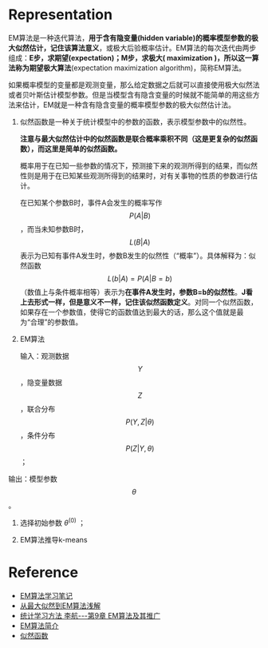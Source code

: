 # Representation
EM算法是一种迭代算法，**用于含有隐变量(hidden variable)的概率模型参数的极大似然估计，记住该算法意义**，或极大后验概率估计。EM算法的每次迭代由两步组成：**E步，求期望(expectation)；M步，求极大( maximization )，所以这一算法称为期望极大算法**(expectation maximization algorithm)，简称EM算法。 

如果概率模型的变量都是观测变量，那么给定数据之后就可以直接使用极大似然法或者贝叶斯估计模型参数。但是当模型含有隐含变量的时候就不能简单的用这些方法来估计，EM就是一种含有隐含变量的概率模型参数的极大似然估计法。

1. 似然函数是一种关于统计模型中的参数的函数，表示模型参数中的似然性。

    **注意与最大似然估计中的似然函数是联合概率乘积不同（这是更复杂的似然函数），而这里是简单的似然函数。**

    概率用于在已知一些参数的情况下，预测接下来的观测所得到的结果，而似然性则是用于在已知某些观测所得到的结果时，对有关事物的性质的参数进行估计。

    在已知某个参数B时，事件A会发生的概率写作$$P(A|B)$$，而当未知参数B时，$$L(B|A)$$表示为已知有事件A发生时，参数B发生的似然性（“概率”）。具体解释为：似然函数$$L(b|A)=P(A|B=b)$$（数值上与条件概率相等）表示为**在事件A发生时，参数B=b的似然性**。**J看上去形式一样，但是意义不一样，记住该似然函数定义**。对同一个似然函数，如果存在一个参数值，使得它的函数值达到最大的话，那么这个值就是最为“合理”的参数值。

2. EM算法

    输入：观测数据$$Y$$，隐变量数据$$Z$$，联合分布$$P(Y,Z|\theta)$$，条件分布$$P(Z|Y,\theta)$$；

输出：模型参数$$\theta$$。
1. 选择初始参数 $\theta^{(0)}$ ； 


3. EM算法推导k-means

# Reference
- [EM算法学习笔记](http://blog.csdn.net/mytestmy/article/details/38778147)
- [从最大似然到EM算法浅解](http://blog.csdn.net/zouxy09/article/details/8537620)
- [统计学习方法 李航---第9章 EM算法及其推广](http://blog.csdn.net/demon7639/article/details/51011424)
- [EM算法简介](https://ask.julyedu.com/article/73)
- [似然函数](https://zh.wikipedia.org/zh-hans/%E4%BC%BC%E7%84%B6%E5%87%BD%E6%95%B0)
